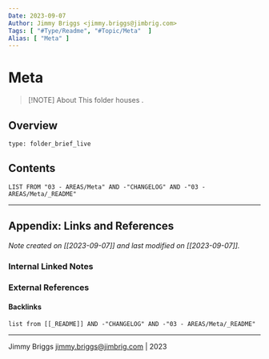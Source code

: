 ```yaml
---
Date: 2023-09-07
Author: Jimmy Briggs <jimmy.briggs@jimbrig.com>
Tags: [ "#Type/Readme", "#Topic/Meta"  ]
Alias: [ "Meta" ]
---
```


# Meta

> [!NOTE] About
> This folder houses .

## Overview


```ccard
type: folder_brief_live
```
 

## Contents

```dataview
LIST FROM "03 - AREAS/Meta" AND -"CHANGELOG" AND -"03 - AREAS/Meta/_README"
```

***

## Appendix: Links and References

*Note created on [[2023-09-07]] and last modified on [[2023-09-07]].*

### Internal Linked Notes

### External References

#### Backlinks

```dataview
list from [[_README]] AND -"CHANGELOG" AND -"03 - AREAS/Meta/_README"
```


***

Jimmy Briggs <jimmy.briggs@jimbrig.com> | 2023
